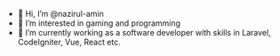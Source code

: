 - 👋 Hi, I’m @nazirul-amin
- 👀 I’m interested in gaming and programming
- 🌱 I’m currently working as a software developer with skills in Laravel, CodeIgniter, Vue, React etc.

<!---
nazirul-amin/nazirul-amin is a ✨ special ✨ repository because its `README.md` (this file) appears on your GitHub profile.
You can click the Preview link to take a look at your changes.
--->
